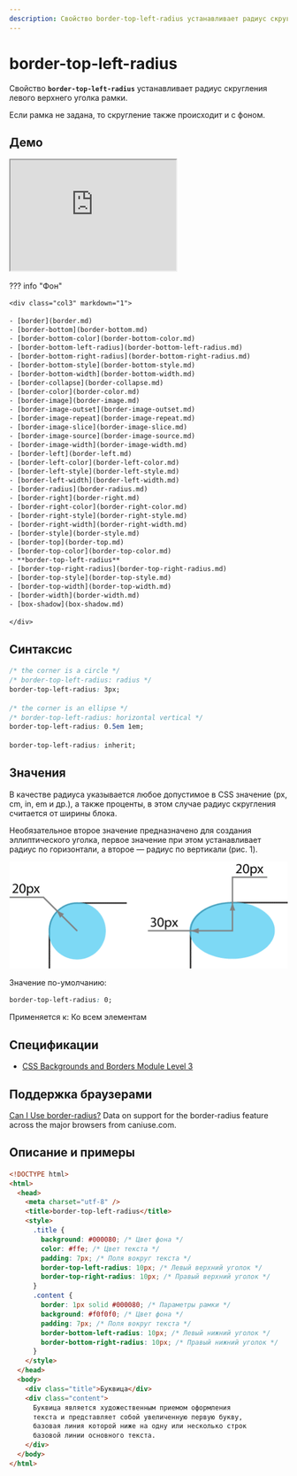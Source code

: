 ```yaml
---
description: Свойство border-top-left-radius устанавливает радиус скругления левого верхнего уголка рамки
---
```


# border-top-left-radius

Свойство **`border-top-left-radius`** устанавливает радиус скругления левого верхнего уголка рамки.

Если рамка не задана, то скругление также происходит и с фоном.

## Демо

<iframe class="interactive is-default-height" height="200" src="https://interactive-examples.mdn.mozilla.net/pages/css/border-top-left-radius.html" title="MDN Web Docs Interactive Example" loading="lazy" data-readystate="complete"></iframe>

??? info "Фон"

    <div class="col3" markdown="1">

    - [border](border.md)
    - [border-bottom](border-bottom.md)
    - [border-bottom-color](border-bottom-color.md)
    - [border-bottom-left-radius](border-bottom-left-radius.md)
    - [border-bottom-right-radius](border-bottom-right-radius.md)
    - [border-bottom-style](border-bottom-style.md)
    - [border-bottom-width](border-bottom-width.md)
    - [border-collapse](border-collapse.md)
    - [border-color](border-color.md)
    - [border-image](border-image.md)
    - [border-image-outset](border-image-outset.md)
    - [border-image-repeat](border-image-repeat.md)
    - [border-image-slice](border-image-slice.md)
    - [border-image-source](border-image-source.md)
    - [border-image-width](border-image-width.md)
    - [border-left](border-left.md)
    - [border-left-color](border-left-color.md)
    - [border-left-style](border-left-style.md)
    - [border-left-width](border-left-width.md)
    - [border-radius](border-radius.md)
    - [border-right](border-right.md)
    - [border-right-color](border-right-color.md)
    - [border-right-style](border-right-style.md)
    - [border-right-width](border-right-width.md)
    - [border-style](border-style.md)
    - [border-top](border-top.md)
    - [border-top-color](border-top-color.md)
    - **border-top-left-radius**
    - [border-top-right-radius](border-top-right-radius.md)
    - [border-top-style](border-top-style.md)
    - [border-top-width](border-top-width.md)
    - [border-width](border-width.md)
    - [box-shadow](box-shadow.md)

    </div>

## Синтаксис

```css
/* the corner is a circle */
/* border-top-left-radius: radius */
border-top-left-radius: 3px;

/* the corner is an ellipse */
/* border-top-left-radius: horizontal vertical */
border-top-left-radius: 0.5em 1em;

border-top-left-radius: inherit;
```

## Значения

В качестве радиуса указывается любое допустимое в CSS значение (px, cm, in, em и др.), а также проценты, в этом случае радиус скругления считается от ширины блока.

Необязательное второе значение предназначено для создания эллиптического уголка, первое значение при этом устанавливает радиус по горизонтали, а второе — радиус по вертикали (рис. 1).

![Рис. 1. Радиус скругления для создания разных типов уголков](css_border-top-left-radius_1.png)

Значение по-умолчанию:

```css
border-top-left-radius: 0;
```

Применяется к: Ко всем элементам

## Спецификации

- [CSS Backgrounds and Borders Module Level 3](http://dev.w3.org/csswg/css3-background/#border-top-left-radius)

## Поддержка браузерами

<p class="ciu_embed" data-feature="border-radius" data-periods="future_1,current,past_1,past_2">
  <a href="http://caniuse.com/#feat=border-radius">Can I Use border-radius?</a> Data on support for the border-radius feature across the major browsers from caniuse.com.
</p>

## Описание и примеры

```html
<!DOCTYPE html>
<html>
  <head>
    <meta charset="utf-8" />
    <title>border-top-left-radius</title>
    <style>
      .title {
        background: #000080; /* Цвет фона */
        color: #ffe; /* Цвет текста */
        padding: 7px; /* Поля вокруг текста */
        border-top-left-radius: 10px; /* Левый верхний уголок */
        border-top-right-radius: 10px; /* Правый верхний уголок */
      }
      .content {
        border: 1px solid #000080; /* Параметры рамки */
        background: #f0f0f0; /* Цвет фона */
        padding: 7px; /* Поля вокруг текста */
        border-bottom-left-radius: 10px; /* Левый нижний уголок */
        border-bottom-right-radius: 10px; /* Правый нижний уголок */
      }
    </style>
  </head>
  <body>
    <div class="title">Буквица</div>
    <div class="content">
      Буквица является художественным приемом оформления
      текста и представляет собой увеличенную первую букву,
      базовая линия которой ниже на одну или несколько строк
      базовой линии основного текста.
    </div>
  </body>
</html>
```
